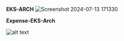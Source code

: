 **EKS-ARCH**
![Screenshot 2024-07-13 171330](https://github.com/user-attachments/assets/7afb10d5-4d8f-4b9a-a7b4-1578688a2cbf)

**Expense-EKS-Arch**

![alt text](eks-infra.svg)